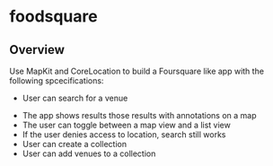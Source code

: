 # foodsquare



## Overview

Use MapKit and CoreLocation to build a Foursquare like app with the following spcecifications:

* User can search for a venue

- The app shows results those results with annotations on a map
- The user can toggle between a map view and a list view
- If the user denies access to location, search still works
- User can create a collection
- User can add venues to a collection


